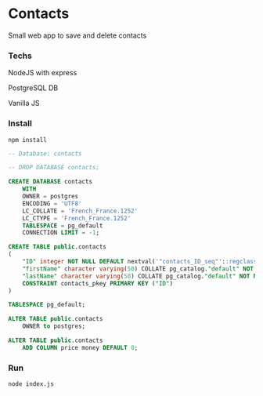 # Contacts

Small web app to save and delete contacts

### Techs

NodeJS with express

PostgreSQL DB

Vanilla JS


### Install

~~~
npm install
~~~

~~~sql
-- Database: contacts

-- DROP DATABASE contacts;

CREATE DATABASE contacts
    WITH 
    OWNER = postgres
    ENCODING = 'UTF8'
    LC_COLLATE = 'French_France.1252'
    LC_CTYPE = 'French_France.1252'
    TABLESPACE = pg_default
    CONNECTION LIMIT = -1;

CREATE TABLE public.contacts
(
    "ID" integer NOT NULL DEFAULT nextval('"contacts_ID_seq"'::regclass),
    "firstName" character varying(50) COLLATE pg_catalog."default" NOT NULL,
    "lastName" character varying(50) COLLATE pg_catalog."default" NOT NULL,
    CONSTRAINT contacts_pkey PRIMARY KEY ("ID")
)

TABLESPACE pg_default;

ALTER TABLE public.contacts
    OWNER to postgres;

ALTER TABLE public.contacts
    ADD COLUMN price money DEFAULT 0;
~~~

### Run 

~~~
node index.js
~~~